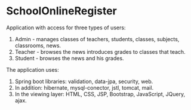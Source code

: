 # SchoolOnlineRegister

Application with access for three types of users:
  1. Admin - manages classes of teachers, students, classes, subjects, classrooms, news.
  2. Teacher - browses the news introduces grades to classes that teach.
  3. Student - browses the news and his grades.

The application uses:
  1. Spring boot libraries: validation, data-jpa, security, web.
  2. In addition: hibernate, mysql-conector, jstl, tomcat, mail.
  3. In the viewing layer: HTML, CSS, JSP, Bootstrap, JavaScript, JQuery, ajax.
